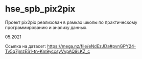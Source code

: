 # hse_spb_pix2pix
Проект pix2pix реализован в рамках школы по практическому программированию и анализу данных.

05.2021

Ссылка на датасет: https://mega.nz/file/eNdEzJDa#pvnGPY24-Tv5q7jmzES1-tn-Km9yccsyVvpAQ9LKZ_c
